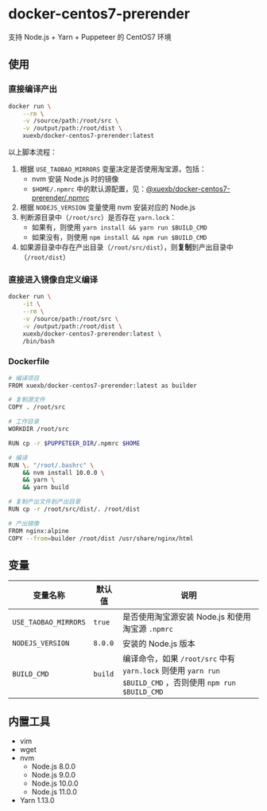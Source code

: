 # docker-centos7-prerender
支持 Node.js + Yarn + Puppeteer 的 CentOS7 环境

## 使用

### 直接编译产出

```bash
docker run \
    --rm \
    -v /source/path:/root/src \
    -v /output/path:/root/dist \
    xuexb/docker-centos7-prerender:latest
```

以上脚本流程：

1. 根据 `USE_TAOBAO_MIRRORS` 变量决定是否使用淘宝源，包括：
    - nvm 安装 Node.js 时的镜像
    - `$HOME/.npmrc` 中的默认源配置，见：[@xuexb/docker-centos7-prerender/.npmrc](https://github.com/xuexb/docker-centos7-prerender/blob/master/.npmrc)
2. 根据 `NODEJS_VERSION` 变量使用 nvm 安装对应的 Node.js
4. 判断源目录中（`/root/src`）是否存在 `yarn.lock`：
    - 如果有，则使用 `yarn install && yarn run $BUILD_CMD`
    - 如果没有，则使用 `npm install && npm run $BUILD_CMD`
5. 如果源目录中存在产出目录（`/root/src/dist`），则**复制**到产出目录中（`/root/dist`）

### 直接进入镜像自定义编译

```bash
docker run \
    -it \
    --rm \
    -v /source/path:/root/src \
    -v /output/path:/root/dist \
    xuexb/docker-centos7-prerender:latest \
    /bin/bash
```

### Dockerfile

```bash
# 编译项目
FROM xuexb/docker-centos7-prerender:latest as builder

# 复制源文件
COPY . /root/src

# 工作目录
WORKDIR /root/src

RUN cp -r $PUPPETEER_DIR/.npmrc $HOME

# 编译
RUN \. "/root/.bashrc" \
    && nvm install 10.0.0 \
    && yarn \
    && yarn build

# 复制产出文件到产出目录
RUN cp -r /root/src/dist/. /root/dist

# 产出镜像
FROM nginx:alpine
COPY --from=builder /root/dist /usr/share/nginx/html
```

## 变量

| 变量名称 | 默认值 | 说明 |
| --- | --- | --- |
| `USE_TAOBAO_MIRRORS` | `true` | 是否使用淘宝源安装 Node.js 和使用淘宝源 `.npmrc` |
| `NODEJS_VERSION` | `8.0.0` | 安装的 Node.js 版本 |
| `BUILD_CMD` | `build` | 编译命令，如果 `/root/src` 中有 `yarn.lock` 则使用 `yarn run $BUILD_CMD` ，否则使用 `npm run $BUILD_CMD` |

## 内置工具

- vim
- wget
- nvm
    - Node.js 8.0.0
    - Node.js 9.0.0
    - Node.js 10.0.0
    - Node.js 11.0.0
- Yarn 1.13.0
